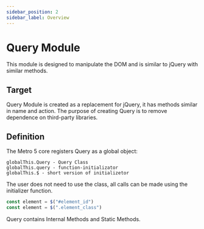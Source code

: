 ```yaml
---
sidebar_position: 2
sidebar_label: Overview
---
```


# Query Module

This module is designed to manipulate the DOM and is similar to jQuery with similar methods.

## Target
Query Module is created as a replacement for jQuery, it has methods similar in name and action. The purpose of creating Query is to remove dependence on third-party libraries.

## Definition
The Metro 5 core registers Query as a global object:

```
globalThis.Query - Query Class
globalThis.query - function-initializator
globalThis.$ - short version of initializetor
```

The user does not need to use the class, all calls can be made using the initializer function.
```javascript
const element = $("#element_id")
const element = $(".element_class")
```

Query contains Internal Methods and Static Methods.